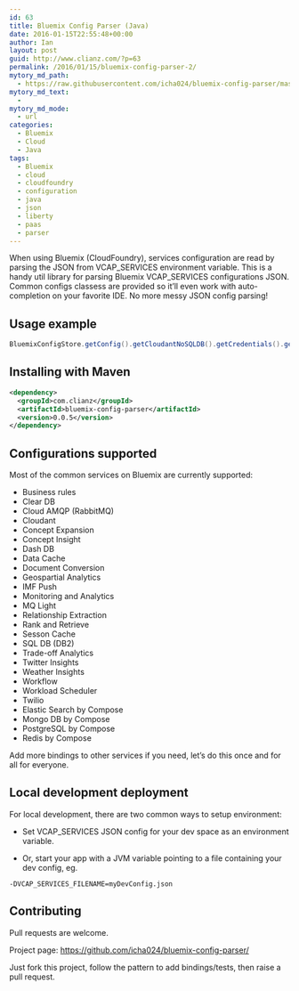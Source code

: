 ```yaml
---
id: 63
title: Bluemix Config Parser (Java)
date: 2016-01-15T22:55:48+00:00
author: Ian
layout: post
guid: http://www.clianz.com/?p=63
permalink: /2016/01/15/bluemix-config-parser-2/
mytory_md_path:
  - https://raw.githubusercontent.com/icha024/bluemix-config-parser/master/README.md
mytory_md_text:
  - 
mytory_md_mode:
  - url
categories:
  - Bluemix
  - Cloud
  - Java
tags:
  - Bluemix
  - cloud
  - cloudfoundry
  - configuration
  - java
  - json
  - liberty
  - paas
  - parser
---
```

When using Bluemix (CloudFoundry), services configuration are read by parsing the JSON from VCAP\_SERVICES environment variable. This is a handy util library for parsing Bluemix VCAP\_SERVICES configurations JSON. Common configs classess are provided so it’ll even work with auto-completion on your favorite IDE. No more messy JSON config parsing!

## Usage example

```java
BluemixConfigStore.getConfig().getCloudantNoSQLDB().getCredentials().getPassword();
```

## Installing with Maven

```xml
<dependency>
  <groupId>com.clianz</groupId>
  <artifactId>bluemix-config-parser</artifactId>
  <version>0.0.5</version>
</dependency>
```

## Configurations supported

Most of the common services on Bluemix are currently supported:

- Business rules
- Clear DB
- Cloud AMQP (RabbitMQ)
- Cloudant
- Concept Expansion
- Concept Insight
- Dash DB
- Data Cache
- Document Conversion
- Geospartial Analytics
- IMF Push
- Monitoring and Analytics
- MQ Light
- Relationship Extraction
- Rank and Retrieve
- Sesson Cache
- SQL DB (DB2)
- Trade-off Analytics
- Twitter Insights
- Weather Insights
- Workflow
- Workload Scheduler
- Twilio
- Elastic Search by Compose
- Mongo DB by Compose
- PostgreSQL by Compose
- Redis by Compose

Add more bindings to other services if you need, let’s do this once and for all for everyone.

## Local development deployment

For local development, there are two common ways to setup environment:
  
* Set VCAP_SERVICES JSON config for your dev space as an environment variable.
  
* Or, start your app with a JVM variable pointing to a file containing your dev config, eg.

```properties
-DVCAP_SERVICES_FILENAME=myDevConfig.json
```

## Contributing

Pull requests are welcome.
  
Project page: <https://github.com/icha024/bluemix-config-parser/>

Just fork this project, follow the pattern to add bindings/tests, then raise a pull request.